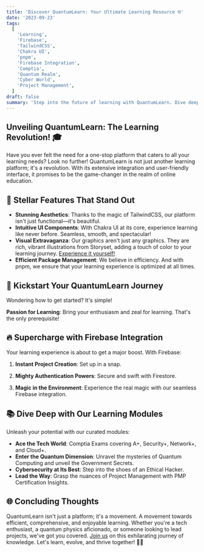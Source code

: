 ```yaml
---
title: 'Discover QuantumLearn: Your Ultimate Learning Resource 🌐'
date: '2023-09-23'
tags:
  [
    'Learning',
    'Firebase',
    'TailwindCSS',
    'Chakra UI',
    'pnpm',
    'Firebase Integration',
    'Comptia',
    'Quantum Realm',
    'Cyber World',
    'Project Management',
  ]
draft: false
summary: 'Step into the future of learning with QuantumLearn. Dive deep into a plethora of subjects, all while enjoying a seamless user experience. Lets embark on a journey of knowledge! 🚀'
---
```


## Unveiling QuantumLearn: The Learning Revolution! 🎓

Have you ever felt the need for a one-stop platform that caters to all your learning needs? Look no further! QuantumLearn is not just another learning platform; it's a revolution. With its extensive integration and user-friendly interface, it promises to be the game-changer in the realm of online education.

## 🌟 Stellar Features That Stand Out

- **Stunning Aesthetics**: Thanks to the magic of TailwindCSS, our platform isn't just functional—it's beautiful.
- **Intuitive UI Components**: With Chakra UI at its core, experience learning like never before. Seamless, smooth, and spectacular!
- **Visual Extravaganza**: Our graphics aren't just any graphics. They are rich, vibrant illustrations from Storyset, adding a touch of color to your learning journey. [Experience it yourself!](https://quantumlearn.vercel.app/)
- **Efficient Package Management**: We believe in efficiency. And with pnpm, we ensure that your learning experience is optimized at all times.

## 🚀 Kickstart Your QuantumLearn Journey

Wondering how to get started? It's simple!

**Passion for Learning**: Bring your enthusiasm and zeal for learning. That's the only prerequisite!

## 🔥 Supercharge with Firebase Integration

Your learning experience is about to get a major boost. With Firebase:

1. **Instant Project Creation**: Set up in a snap.

2. **Mighty Authentication Powers**: Secure and swift with Firestore.

3. **Magic in the Environment**: Experience the real magic with our seamless Firebase integration.

## 📚 Dive Deep with Our Learning Modules

Unleash your potential with our curated modules:

- **Ace the Tech World**: Comptia Exams covering A+, Security+, Network+, and Cloud+.
- **Enter the Quantum Dimension**: Unravel the mysteries of Quantum Computing and unveil the Government Secrets.
- **Cybersecurity at Its Best**: Step into the shoes of an Ethical Hacker.
- **Lead the Way**: Grasp the nuances of Project Management with PMP Certification Insights.

## 🌐 Concluding Thoughts

QuantumLearn isn't just a platform; it's a movement. A movement towards efficient, comprehensive, and enjoyable learning. Whether you're a tech enthusiast, a quantum physics aficionado, or someone looking to lead projects, we've got you covered. [Join us](https://quantumlearn.vercel.app/) on this exhilarating journey of knowledge. Let's learn, evolve, and thrive together! 🚀😄
